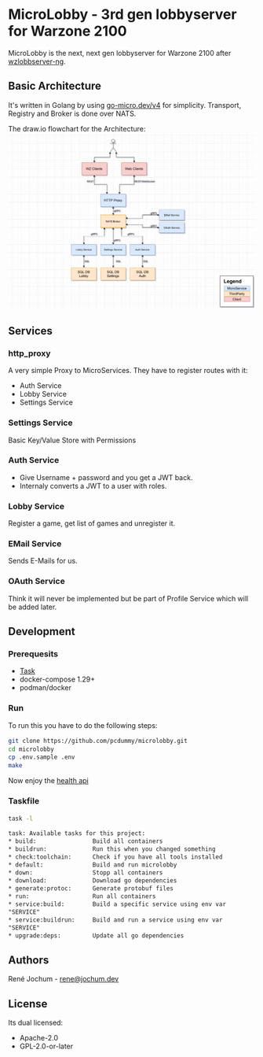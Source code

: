# MicroLobby - 3rd gen lobbyserver for Warzone 2100

MicroLobby is the next, next gen lobbyserver for Warzone 2100 after [wzlobbserver-ng](https://github.com/Warzone2100/wzlobbyserver-ng).

## Basic Architecture

It's written in Golang by using [go-micro.dev/v4](https://go-micro.dev) for simplicity. Transport, Registry and Broker is done over NATS.

The draw.io flowchart for the Architecture:
![Micro Service Architecture](/docs/micro-service-architecture.png)

## Services

### http_proxy

A very simple Proxy to MicroServices. They have to register routes with it:

- Auth Service
- Lobby Service
- Settings Service

### Settings Service

Basic Key/Value Store with Permissions

### Auth Service

- Give Username + password and you get a JWT back.
- Internaly converts a JWT to a user with roles.

### Lobby Service

Register a game, get list of games and unregister it.

### EMail Service

Sends E-Mails for us.

### OAuth Service

Think it will never be implemented but be part of Profile Service which will be added later.

## Development

### Prerequesits

- [Task](https://taskfile.dev/#/installation)
- docker-compose 1.29+
- podman/docker

### Run

To run this you have to do the following steps:

```bash
git clone https://github.com/pcdummy/microlobby.git
cd microlobby
cp .env.sample .env
make
```

Now enjoy the [health api](http://localhost:8080/health)

### Taskfile

```bash
task -l
```

```text
task: Available tasks for this project:
* build:                Build all containers
* buildrun:             Run this when you changed something
* check:toolchain:      Check if you have all tools installed
* default:              Build and run microlobby
* down:                 Stopp all containers
* download:             Download go dependencies
* generate:protoc:      Generate protobuf files
* run:                  Run all containers
* service:build:        Build a specific service using env var "SERVICE"
* service:buildrun:     Build and run a service using env var "SERVICE"
* upgrade:deps:         Update all go dependencies
```

## Authors

René Jochum - rene@jochum.dev

## License

Its dual licensed:

- Apache-2.0
- GPL-2.0-or-later
